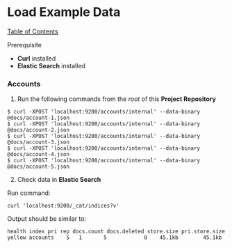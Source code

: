 # Load Example Data

[Table of Contents](/README.md)

Prerequisite

* **Curl** installed
* **Elastic Search** installed

### Accounts

1. Run the following commands from the *root* of this **Project Repository**

```
$ curl -XPOST 'localhost:9200/accounts/internal' --data-binary @docs/account-1.json
$ curl -XPOST 'localhost:9200/accounts/internal' --data-binary @docs/account-2.json
$ curl -XPOST 'localhost:9200/accounts/internal' --data-binary @docs/account-3.json
$ curl -XPOST 'localhost:9200/accounts/internal' --data-binary @docs/account-4.json
$ curl -XPOST 'localhost:9200/accounts/internal' --data-binary @docs/account-5.json
```

2. Check data in **Elastic Search**

Run command:

```
curl 'localhost:9200/_cat/indices?v'
```

Output should be similar to:

```
health index pri rep docs.count docs.deleted store.size pri.store.size
yellow accounts    5   1       5            0    45.1kb        45.1kb
```
